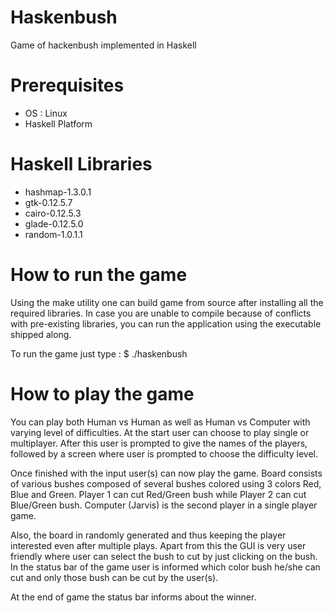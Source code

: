 Haskenbush
==========

Game of hackenbush implemented in Haskell

Prerequisites
=============
* OS : Linux
* Haskell Platform


Haskell Libraries
=================
* hashmap-1.3.0.1
* gtk-0.12.5.7
* cairo-0.12.5.3
* glade-0.12.5.0
* random-1.0.1.1

How to run the game
===================
Using the make utility one can build game from source after installing all the required libraries. In case you are unable to compile because of conflicts with pre-existing libraries, you can run the application using the executable shipped along.

To run the game just type :
$ ./haskenbush

How to play the game
====================

You can play both Human vs Human as well as Human vs Computer with varying level of difficulties. At the start user can choose to play single or multiplayer. After this user is prompted to give the names of the players, followed by a screen where user is prompted to choose the difficulty level.

Once finished with the input user(s) can now play the game. Board consists of various bushes composed of several bushes colored using 3 colors Red, Blue and Green. Player 1 can cut Red/Green bush while Player 2 can cut Blue/Green bush. Computer (Jarvis) is the second player in a single player game.

Also, the board in randomly generated and thus keeping the player interested even after multiple plays. Apart from this the GUI is very user friendly where user can select the bush to cut by just clicking on the bush. In the status bar of the game user is informed which color bush he/she can cut and only those bush can be cut by the user(s).

At the end of game the status bar informs about the winner.